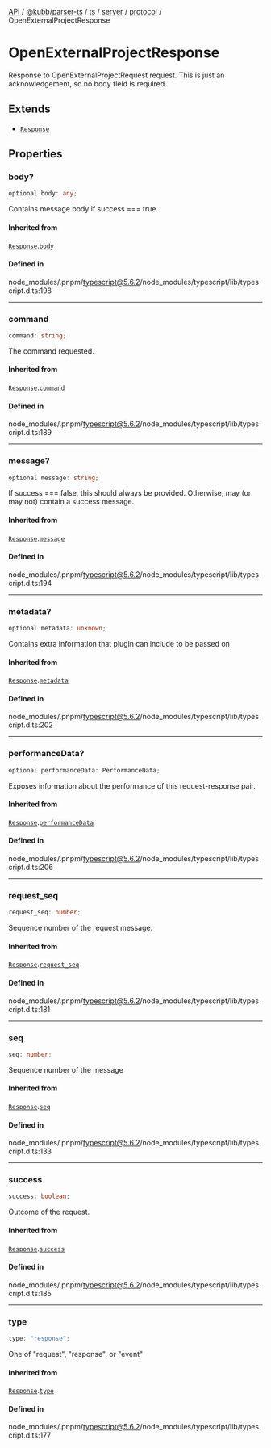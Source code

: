 [API](../../../../../../../../../packages.md) / [@kubb/parser-ts](../../../../../../../index.md) / [ts](../../../../../index.md) / [server](../../../index.md) / [protocol](../index.md) / OpenExternalProjectResponse

# OpenExternalProjectResponse

Response to OpenExternalProjectRequest request. This is just an acknowledgement, so
no body field is required.

## Extends

- [`Response`](Response.md)

## Properties

### body?

```ts
optional body: any;
```

Contains message body if success === true.

#### Inherited from

[`Response`](Response.md).[`body`](Response.md#body)

#### Defined in

node\_modules/.pnpm/typescript@5.6.2/node\_modules/typescript/lib/typescript.d.ts:198

***

### command

```ts
command: string;
```

The command requested.

#### Inherited from

[`Response`](Response.md).[`command`](Response.md#command)

#### Defined in

node\_modules/.pnpm/typescript@5.6.2/node\_modules/typescript/lib/typescript.d.ts:189

***

### message?

```ts
optional message: string;
```

If success === false, this should always be provided.
Otherwise, may (or may not) contain a success message.

#### Inherited from

[`Response`](Response.md).[`message`](Response.md#message)

#### Defined in

node\_modules/.pnpm/typescript@5.6.2/node\_modules/typescript/lib/typescript.d.ts:194

***

### metadata?

```ts
optional metadata: unknown;
```

Contains extra information that plugin can include to be passed on

#### Inherited from

[`Response`](Response.md).[`metadata`](Response.md#metadata)

#### Defined in

node\_modules/.pnpm/typescript@5.6.2/node\_modules/typescript/lib/typescript.d.ts:202

***

### performanceData?

```ts
optional performanceData: PerformanceData;
```

Exposes information about the performance of this request-response pair.

#### Inherited from

[`Response`](Response.md).[`performanceData`](Response.md#performancedata)

#### Defined in

node\_modules/.pnpm/typescript@5.6.2/node\_modules/typescript/lib/typescript.d.ts:206

***

### request\_seq

```ts
request_seq: number;
```

Sequence number of the request message.

#### Inherited from

[`Response`](Response.md).[`request_seq`](Response.md#request-seq)

#### Defined in

node\_modules/.pnpm/typescript@5.6.2/node\_modules/typescript/lib/typescript.d.ts:181

***

### seq

```ts
seq: number;
```

Sequence number of the message

#### Inherited from

[`Response`](Response.md).[`seq`](Response.md#seq)

#### Defined in

node\_modules/.pnpm/typescript@5.6.2/node\_modules/typescript/lib/typescript.d.ts:133

***

### success

```ts
success: boolean;
```

Outcome of the request.

#### Inherited from

[`Response`](Response.md).[`success`](Response.md#success)

#### Defined in

node\_modules/.pnpm/typescript@5.6.2/node\_modules/typescript/lib/typescript.d.ts:185

***

### type

```ts
type: "response";
```

One of "request", "response", or "event"

#### Inherited from

[`Response`](Response.md).[`type`](Response.md#type)

#### Defined in

node\_modules/.pnpm/typescript@5.6.2/node\_modules/typescript/lib/typescript.d.ts:177
